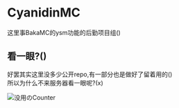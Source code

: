 # CyanidinMC
这里事BakaMC的ysm功能的后勤项目组()

## 看一眼?()
好罢其实这里没多少公开repo,有一部分也是做好了留着用的() </br>
所以为什么不来服务器看一眼呢?(x)

![没用のCounter](https://api.likepoems.com/counter/get/@CyanidinMC)

